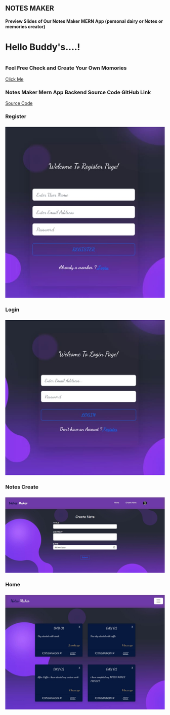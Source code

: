 <h2>NOTES MAKER</h2>

<h4>Preview Slides of Our Notes Maker MERN App (personal dairy or Notes or memories creator)</h4>

<h1>Hello Buddy's....!<h1/>
<h3>Feel Free Check and Create Your Own Momories</h3>
<a href="https://notes-maker-frontend.netlify.app">Click Me<a/>
<br/>
<h3>Notes Maker Mern App Backend Source Code GitHub Link </h3>
<a href="https://github.com/KIRUBAHARAN8878M/NOTES_MAKER_BACKEND">Source Code<a/>
<br/>
<h3>Register<h3/>
<img src="./RegisterPage.jpeg" alt="Pay">
<br/>
<h3>Login<h3/>
<img src="./LoginPage.jpeg" alt="Home">
<br/>
<h3>Notes Create<h3/>
<img src="./CreatePage.jpg" alt="Pay">
<br/>
<h3>Home<h3/>
<img src="./HomePage.jpeg" alt="Pay">
<br/>
